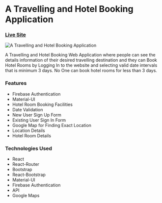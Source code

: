 # A Travelling and Hotel Booking Application

### [Live Site](https://travel-guru-explore.web.app/)

![A Travelling and Hotel Booking Application](https://i.imgur.com/6lPCvPj.png)

A Travelling and Hotel Booking Web Application where people can see the details information of their desired travelling destination and they can Book Hotel Rooms by Logging In to the website and selecting valid date intervals that is minimum 3 days. No One can book hotel rooms for less than 3 days.

### Features
- Firebase Authentication
- Material-UI
- Hotel Room Booking Facilities
- Date Validation
- New User Sign Up Form
- Existing User Sign In Form
- Google Map for Finding Exact Location 
- Location Details
- Hotel Room Details

### Technologies Used
- React
- React-Router
- Bootstrap
- React-Bootstrap
- Material-UI
- Firebase Authentication
- API
- Google Maps


